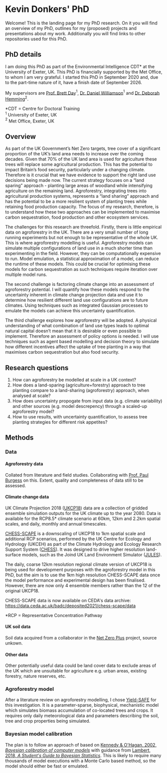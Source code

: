 # Kevin Donkers' PhD
Welcome! This is the landing page for my PhD research. On it you will find an overview of my PhD, outlines for my (proposed) projects and presentations about my work.
Additionally you will find links to other repositories used for this PhD.


## PhD details

I am doing this PhD as part of the Environmental Intelligence CDT* at the University of Exeter, UK.
This PhD is financially supported by the Met Office, to whom I am very grateful.
I started this PhD in September 2020 and, due to the part-time nature of it, have a finish date of September 2026.

My supervisors are [Prof. Brett Day](https://business-school.exeter.ac.uk/about/people/profile/index.php?web_id=Brett_Day)$^1$, 
[Dr. Daniel Williamson](https://mathematics.exeter.ac.uk/staff/dw356?sm=dw356)$^1$ and 
[Dr. Deborah Hemming](https://www.metoffice.gov.uk/research/people/deborah-hemming)$^2$.

*CDT = Centre for Doctoral Training<br>
$^1$ University of Exeter, UK<br>
$^2$ Met Office, Exeter, UK


## Overview
As part of the UK Government’s Net Zero targets, tree cover of a significant proportion of the UK’s land area needs to increase over the coming decades. Given that 70% of the UK land area is used for agriculture these trees will replace some agricultural production. This has the potential to impact Britain’s food security, particularly under a changing climate. Therefore is it crucial that we have evidence to support the right land use decisions being made now. The current strategy focuses on a “land sparing” approach - planting large areas of woodland while intensifying agriculture on the remaining land. Agroforestry, integrating trees into agricultural production systems, represents a “land sharing” approach and has the potential to be a more resilient system of planting trees while retaining food production capacity. The focus of my research, therefore, is to understand how these two approaches can be implemented to maximise carbon sequestration, food production and other ecosystem services.

The challenges for this research are threefold. Firstly, there is little empirical data on agroforestry in the UK. There are a very small number of long running experiments but not enough to be representative of the whole UK. This is where agroforestry modelling is useful. Agroforestry models can simulate multiple configurations of land use in a much shorter time than experimenting in the field. However, they can be computationally expensive to run. Model emulation, a statistical approximation of a model, can reduce the runtime of these models. This could be crucial for optimising these models for carbon sequestration as such techniques require iteration over multiple model runs. 

The second challenge is factoring climate change into an assessment of agroforestry potential. I will quantify how these models respond to the uncertainty inherent in climate change projection data and use it to determine how resilient different land use configurations are to future climates. Using techniques such as integrated Gaussian processes to emulate the models can achieve this uncertainty quantification.

The third challenge explores how agroforestry will be adopted. A physical understanding of what combination of land use types leads to optimal natural capital doesn’t mean that it is desirable or even possible to implement. Therefore an assessment of policy options is needed. I will use techniques such as agent based modelling and decision theory to simulate how different incentives affect the uptake of tree planting in a way that maximises carbon sequestration but also food security. 



## Research questions

1. How can agroforestry be modelled at scale in a UK context?
2. How does a land-sparing (agriculture+forestry) approach to tree planting compare to a land-sharing (agroforestry) approach, when analysed at scale?
3. How does uncertainty propogate from input data (e.g. climate variability) and other sources (e.g. model descrepency) through a scaled-up agroforestry model?
4. How to use results, with uncertainty quantification, to assess tree planting strategies for different risk appetites?


## Methods

### Data

#### **Agroforestry data**
Collated from literature and field studies. Collaborating with [Prof. Paul Burgess]() on this.
Extent, quality and completeness of data still to be assessed.


#### **Climate change data**
UK Climate Projection 2018 ([UKCP18](https://www.metoffice.gov.uk/binaries/content/assets/metofficegovuk/pdf/research/ukcp/ukcp18_headline_findings_v4_aug22.pdf)) data are a collection of gridded ensemble simulation outputs for the UK climate up to the year 2080. Data is available for the RCP8.5* climate scenario at 60km, 12km and 2.2km spatial scales, and daily, monthly and annual timescales. 

[CHESS-SCAPE](https://catalogue.ceda.ac.uk/uuid/8194b416cbee482b89e0dfbe17c5786c) is a downscaling of UKCP18 to 1km spatial scale and additional RCP scenarios, performed by the UK Centre for Ecology and Hydrology (UKCEH) as part of the Climate Hydrology and Ecology Research Support System ([CHESS](https://catalogue.ceh.ac.uk/documents/7de9790e-66a2-44b5-988e-283d764ef52f)). It was designed to drive higher resolution land-surface models, such as the Joind UK Land Environment Simulator ([JULES](https://jules.jchmr.org/)).

The daily, coarse 12km resolution regional climate version of UKCP18 is being used for development purposes with the agroforestry model in this PhD, but the aim is to use the 1km high resolution CHESS-SCAPE data once the model performance and experimental design has been finalised. However, there are now only 4 ensemble members rather than the 12 of the original UKCP18.

CHESS-SCAPE data is now available on CEDA's data archive:<br>
https://data.ceda.ac.uk/badc/deposited2021/chess-scape/data


*RCP = Representative Concentration Pathway

#### **UK soil data**
Soil data acquired from a collaborator in the [Net Zero Plus]() project, source unkown.


#### **Other data**
Other potentially useful data could be land cover data to exclude areas of the UK which are unsuitable for agriculture e.g. urban areas, existing forestry, nature reserves, etc.



### Agroforestry model
After a literature review on agroforestry modelling, I chose [Yield-SAFE]() for this investigation. It is a parameter-sparse, biophysical, mechanistic model which simulates biomass accumulation of co-located trees and crops. It requires only daily meteorological data and parameters describing the soil, tree and crop properties being simulated. 


### Bayesian model calibration
The plan is to follow an approach of based on [Kennedy & O'Hagan, 2002, *Bayesian calibration of computer models*](https://doi.org/10.1111/1467-9868.00294) with guidance from [Lambert, 2018, *A Student's Guide to Bayesian Statistics*](https://uk.sagepub.com/en-gb/eur/book/student%E2%80%99s-guide-bayesian-statistics#description). This is likely to require many thousands of model executions with a Monte Carlo based method, so the model should either be fast or emulated.




